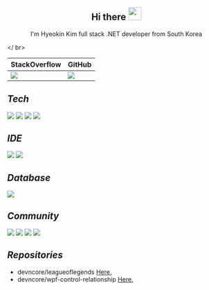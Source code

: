 ## <div align=center>Hi there <img src="https://user-images.githubusercontent.com/52397976/128292642-cb9d58c3-e01e-41c0-8713-14c59f4fb499.gif" width="30px"></div>

<div align=center>I'm Hyeokin Kim full stack .NET developer from South Korea</div>        

</ br>

<div align=center> 
  <table>
    <thead>
      <tr>
        <th>StackOverflow</th>
        <th>GitHub</th>
      </tr>
    </thead>
    <tbody>
      <tr>
        <td>
          <img src="https://github-readme-stackoverflow.vercel.app/?userID=11513691"/>
        </td>
         <td>
          <img src="https://github-readme-stats.vercel.app/api?username=devncore-kevin&show_icons=true&theme=buefy&count_private=true&hide_border=true&hide_title=true&disable_animations=true&line_height=25"/>
        </td>
      </tr>
    </tbody>
  </table>
</div>

## _Tech_
![](https://img.shields.io/badge/-C%23-%23239120?style=for-the-badge&logo=C-Sharp)
![](https://img.shields.io/badge/-.NET-%235C2D91?style=for-the-badge&logo=.NET)
![](https://img.shields.io/badge/-Blazor-512BD4?style=for-the-badge&logo=Blazor&logoColor=white)
![](https://img.shields.io/badge/-JavaScript-F7DF1E?style=for-the-badge&logo=JavaScript&logoColor=white)

## _IDE_
![](https://img.shields.io/badge/-Visual%20Studio-%235C2D91?style=for-the-badge&logo=Visual-Studio)
![](https://img.shields.io/badge/-Visual%20Studio%20Code-%23007ACC?style=for-the-badge&logo=Visual-Studio-Code)

## _Database_
![](https://img.shields.io/badge/-MSSQL-%23CC2927?style=for-the-badge&logo=Microsoft-SQL-Server)

## _Community_
![](https://img.shields.io/badge/-StackOverflow-f58025?style=for-the-badge&logo=StackOverflow&logoColor=white)
![](https://img.shields.io/badge/-GitHub-181717?style=for-the-badge&logo=GitHub&logoColor=white)
![](https://img.shields.io/badge/-Bitbucket-0052CC?style=for-the-badge&logo=Bitbucket&logoColor=white)
![](https://img.shields.io/badge/-Youtube-ff0000?style=for-the-badge&logo=Youtube&logoColor=white)

## _Repositories_
- devncore/leagueoflegends [Here.](https://github.com/devncore/leagueoflegends)
- devncore/wpf-control-relationship [Here.](https://github.com/devncore/wpf-control-relationship)
